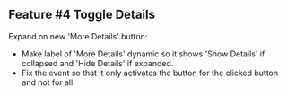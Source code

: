Feature #4
Toggle Details
--
 Expand on new 'More Details' button:
 * Make label of 'More Details' dynamic so it shows 'Show Details' if collapsed and 'Hide Details' if expanded.
 * Fix the event so that it only activates the button for the clicked button and not for all. 

